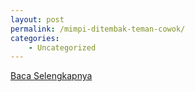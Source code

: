 ```yaml
---
layout: post
permalink: /mimpi-ditembak-teman-cowok/
categories:
    - Uncategorized
---
```


[Baca Selengkapnya](/10)